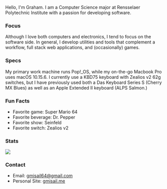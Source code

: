 Hello, I'm Graham. I am a Computer Science major at Rensselaer Polytechnic Institute with a passion for developing software. 

### Focus

Although I love both computers and electronics, I tend to focus on the software side. In general, I develop utilities and tools that complement a workflow, full stack web applications, and (occasionally) games. 

### Specs

My primary work machine runs Pop!_OS, while my on-the-go Macbook Pro uses macOS 10.15.6. I currently use a KBD75 keyboard with Zealios v2 62g switches, but I have 
previously used both a Das Keyboard Series S (Cherry MX Blues) as well as an Apple Extended II keyboard (ALPS Salmon.)

### Fun Facts

- Favorite game: Super Mario 64
- Favorite beverage: Dr. Pepper
- Favorite show: Seinfeld
- Favorite switch: Zealios v2

### Stats

<img align="center" src="https://github-readme-stats.vercel.app/api/?username=gmisail" />

### Contact

- Email: gmisail64@gmail.com
- Personal Site: [gmisail.me](gmisail.me)
